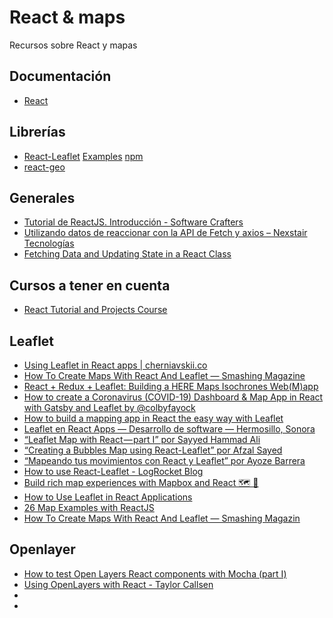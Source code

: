 # React & maps

Recursos sobre React y mapas

## Documentación
- [React](https://es.reactjs.org/)

## Librerías
- [React-Leaflet](https://react-leaflet.js.org/en/) [Examples](https://react-leaflet.js.org/docs/en/examples) [npm](https://www.npmjs.com/package/react-leaflet)
- [react-geo](https://www.npmjs.com/package/@terrestris/react-geo)

## Generales
- [Tutorial de ReactJS. Introducción - Software Crafters](https://softwarecrafters.io/react/tutorial-react-js-introduccion/)
- [Utilizando datos de reaccionar con la API de Fetch y axios – Nexstair Tecnologías](https://nexstair.com/using-data-in-react-with-the-fetch-api-and-axios/?lang=es)
- [Fetching Data and Updating State in a React Class](https://www.pluralsight.com/guides/fetching-data-updating-state-react-class)

## Cursos a tener en cuenta
- [React Tutorial and Projects Course](https://www.udemy.com/course/react-tutorial-and-projects-course/?ranMID=39197&ranEAID=OHRBJGveF2s&ranSiteID=OHRBJGveF2s-7J5siV9M9OhKT59d6p19nQ&LSNPUBID=OHRBJGveF2s)


## Leaflet
- [Using Leaflet in React apps | cherniavskii.co](https://cherniavskii.com/using-leaflet-in-react-apps/)
- [How To Create Maps With React And Leaflet — Smashing Magazine](https://www.smashingmagazine.com/2020/02/javascript-maps-react-leaflet/)
- [React + Redux + Leaflet: Building a HERE Maps Isochrones Web(M)app](https://gis-ops.com/react-redux-leaflet-building-a-here-maps-isochrones-webmapp/)
- [How to create a Coronavirus (COVID-19) Dashboard & Map App in React with Gatsby and Leaflet by 
@colbyfayock](https://www.freecodecamp.org/news/how-to-create-a-coronavirus-covid-19-dashboard-map-app-in-react-with-gatsby-and-leaflet/)
- [How to build a mapping app in React the easy way with Leaflet](https://www.freecodecamp.org/news/easily-spin-up-a-mapping-app-in-react-with-leaflet/)
- [Leaflet en React Apps — Desarrollo de software — Hermosillo, Sonora](https://rosolutions.com.mx/blog/index.php/2018/11/26/leaflet-en-react-apps/)
- [“Leaflet Map with React — part I” por Sayyed Hammad Ali](https://link.medium.com/tG1m1awLQ4)
- [“Creating a Bubbles Map using React-Leaflet” por Afzal Sayed](https://link.medium.com/LZe3qIhLQ4)
- [“Mapeando tus movimientos con React y Leaflet” por Ayoze Barrera](https://link.medium.com/xVBYYcnKQ4)
- [How to use React-Leaflet - LogRocket Blog](https://blog.logrocket.com/how-to-use-react-leaflet/)
- [Build rich map experiences with Mapbox and React 🗺 🚀](https://codeburst.io/build-rich-map-experiences-with-mapbox-and-react-fa13d2c814de)
- [How to Use Leaflet in React Applications](https://morioh.com/p/d339f90518c1)
- [26 Map Examples with ReactJS](https://react.rocks/tag/Map)
- [How To Create Maps With React And Leaflet — Smashing Magazin](https://www.smashingmagazine.com/2020/02/javascript-maps-react-leaflet/)

## Openlayer
- [How to test Open Layers React components with Mocha (part I)](https://link.medium.com/5hpnKlvwe5)
- [Using OpenLayers with React - Taylor Callsen](https://taylor.callsen.me/using-reactflux-with-openlayers-3-and-other-third-party-libraries/)
- []()
- []()

